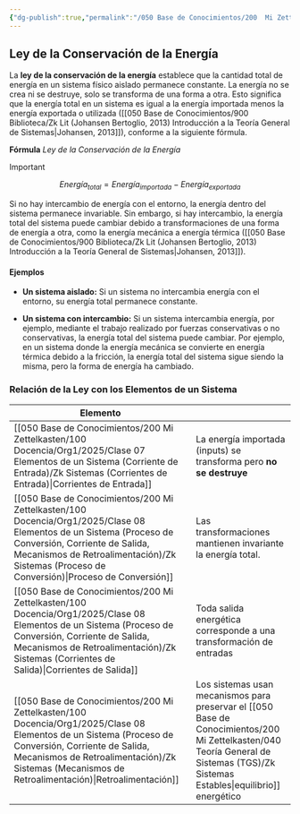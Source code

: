 ```yaml
---
{"dg-publish":true,"permalink":"/050 Base de Conocimientos/200  Mi Zettelkasten/100 Docencia/Org1/2025/Clase 07 Elementos de un Sistema (Corriente de Entrada)/Zk Sistemas (Ley de la Conservación de la Energía)/","tags":["digitalGarden"]}
---
```


## Ley de la Conservación de la Energía

La **ley de la conservación de la energía** establece que la cantidad total de energía en un sistema físico aislado permanece constante. La energía no se crea ni se destruye, solo se transforma de una forma a otra. Esto significa que la energía total en un sistema es igual a la energía importada menos la energía exportada o utilizada ([[050 Base de Conocimientos/900 Biblioteca/Zk Lit (Johansen Bertoglio, 2013) Introducción a la Teoría General de Sistemas\|Johansen, 2013]]), conforme a la siguiente fórmula.

**Fórmula**
_Ley de la Conservación de la Energía_
>[!important]
>$$ 
Energía_{total} = Energía_{importada} - Energía_{exportada}
$$

Si no hay intercambio de energía con el entorno, la energía dentro del sistema permanece invariable. Sin embargo, si hay intercambio, la energía total del sistema puede cambiar debido a transformaciones de una forma de energía a otra, como la energía mecánica a energía térmica ([[050 Base de Conocimientos/900 Biblioteca/Zk Lit (Johansen Bertoglio, 2013) Introducción a la Teoría General de Sistemas\|Johansen, 2013]]).

#### Ejemplos

- **Un sistema aislado:** Si un sistema no intercambia energía con el entorno, su energía total permanece constante.

- **Un sistema con intercambio:** Si un sistema intercambia energía, por ejemplo, mediante el trabajo realizado por fuerzas conservativas o no conservativas, la energía total del sistema puede cambiar. Por ejemplo, en un sistema donde la energía mecánica se convierte en energía térmica debido a la fricción, la energía total del sistema sigue siendo la misma, pero la forma de energía ha cambiado.

### Relación de la Ley con los Elementos de un Sistema

| Elemento                                                             |                                                                                                |
| -------------------------------------------------------------------- | ---------------------------------------------------------------------------------------------- |
| [[050 Base de Conocimientos/200  Mi Zettelkasten/100 Docencia/Org1/2025/Clase 07 Elementos de un Sistema (Corriente de Entrada)/Zk Sistemas (Corrientes de Entrada)\|Corrientes de Entrada]]       | La energía importada (inputs) se transforma pero **no se destruye**                            |
| [[050 Base de Conocimientos/200  Mi Zettelkasten/100 Docencia/Org1/2025/Clase 08 Elementos de un Sistema (Proceso de Conversión, Corriente de Salida, Mecanismos de Retroalimentación)/Zk Sistemas (Proceso de Conversión)\|Proceso de Conversión]]       | Las transformaciones mantienen invariante la energía total.                                    |
| [[050 Base de Conocimientos/200  Mi Zettelkasten/100 Docencia/Org1/2025/Clase 08 Elementos de un Sistema (Proceso de Conversión, Corriente de Salida, Mecanismos de Retroalimentación)/Zk Sistemas (Corrientes de Salida)\|Corrientes de Salida]]         | Toda salida energética corresponde a una transformación de entradas                            |
| [[050 Base de Conocimientos/200  Mi Zettelkasten/100 Docencia/Org1/2025/Clase 08 Elementos de un Sistema (Proceso de Conversión, Corriente de Salida, Mecanismos de Retroalimentación)/Zk Sistemas (Mecanismos de Retroalimentación)\|Retroalimentación]] | Los sistemas usan mecanismos para preservar el [[050 Base de Conocimientos/200  Mi Zettelkasten/040 Teoría General de Sistemas (TGS)/Zk Sistemas Estables\|equilibrio]] energético |
